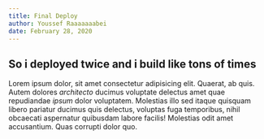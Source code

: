 ```yaml
---
title: Final Deploy
author: Youssef Raaaaaaabei
date: February 28, 2020
---
```


<h2>So i deployed twice and i build like tons of times</h2>

Lorem ipsum dolor, sit amet consectetur adipisicing elit. Quaerat, ab quis. Autem dolores *architecto* ducimus voluptate delectus amet quae repudiandae *ipsum* dolor voluptatem. Molestias illo sed itaque quisquam libero pariatur ducimus quis delectus, voluptas fuga temporibus, nihil obcaecati aspernatur quibusdam labore facilis! Molestias odit amet accusantium. Quas corrupti dolor quo.